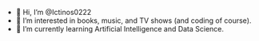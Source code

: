 - 👋 Hi, I’m @Ictinos0222
- 👀 I’m interested in books, music, and TV shows (and coding of course).
- 🌱 I’m currently learning Artificial Intelligence and Data Science.

<!---
Ictinos0222/Ictinos0222 is a ✨ special ✨ repository because its `README.md` (this file) appears on your GitHub profile.
You can click the Preview link to take a look at your changes.
--->
